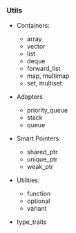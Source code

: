 ### Utils

*   Containers:
    *   array
    *   vector
    *   list
    *   deque
    *   forward_list
    *   map, multimap
    *   set, multiset

*   Adapters
    *   priority_queue
    *   stack
    *   queue

*   Smart Pointers:
    *   shared_ptr
    *   unique_ptr
    *   weak_ptr

*   Utilities:
    *   function
    *   optional
    *   variant

*   type_traits